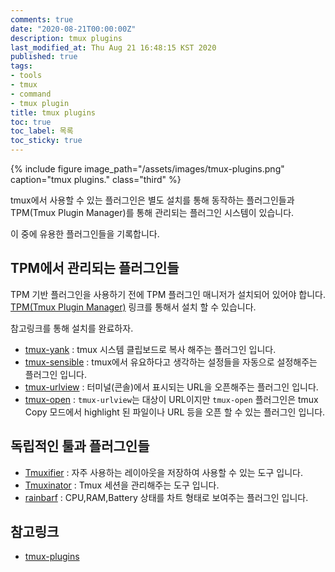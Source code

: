 ```yaml
---
comments: true
date: "2020-08-21T00:00:00Z"
description: tmux plugins
last_modified_at: Thu Aug 21 16:48:15 KST 2020
published: true
tags:
- tools
- tmux
- command
- tmux plugin
title: tmux plugins
toc: true
toc_label: 목록
toc_sticky: true
---
```


{% include figure image_path="/assets/images/tmux-plugins.png" caption="tmux plugins." class="third" %}

tmux에서 사용할 수 있는 플러그인은 별도 설치를 통해 동작하는 플러그인들과 TPM(Tmux Plugin Manager)를 통해 관리되는 플러그인 시스템이 있습니다.

이 중에 유용한 플러그인들을 기록합니다.


## TPM에서 관리되는 플러그인들
TPM 기반 플러그인을 사용하기 전에 TPM 플러그인 매니저가 설치되어 있어야 합니다.
[TPM(Tmux Plugin Manager)](https://github.com/tmux-plugins/tpm) 링크를 통해서 설치 할 수 있습니다.

참고링크를 통해 설치를 완료하자.

  - [tmux-yank](https://github.com/tmux-plugins/tmux-yank)
    : tmux 시스템 클립보드로 복사 해주는 플러그인 입니다.
  - [tmux-sensible](https://github.com/tmux-plugins/tmux-sensible)
    : tmux에서 유요하다고 생각하는 설정들을 자동으로 설정해주는 플러그인 입니다.
  - [tmux-urlview](https://github.com/tmux-plugins/tmux-urlview)
    : 터미널(콘솔)에서 표시되는 URL을 오픈해주는 플러그인 입니다.
  - [tmux-open](https://github.com/tmux-plugins/tmux-open)
    : `tmux-urlview`는 대상이 URL이지만 `tmux-open` 플러그인은 tmux Copy 모드에서 highlight 된 파일이나 URL 등을 오픈 할 수 있는 플러그인 입니다. 


## 독립적인 툴과 플러그인들

 - [Tmuxifier](https://github.com/jimeh/tmuxifier)
   : 자주 사용하는 레이아웃을 저장하여 사용할 수 있는 도구 입니다.
 - [Tmuxinator](https://github.com/tmuxinator/tmuxinator)
   : Tmux 세션을 관리해주는 도구 입니다.
 - [rainbarf](https://github.com/creaktive/rainbarf)
   : CPU,RAM,Battery 상태를 차트 형태로 보여주는 플러그인 입니다.


## 참고링크

* [tmux-plugins][1]

[1]: https://github.com/tmux-plugin "tmux-plugins"
